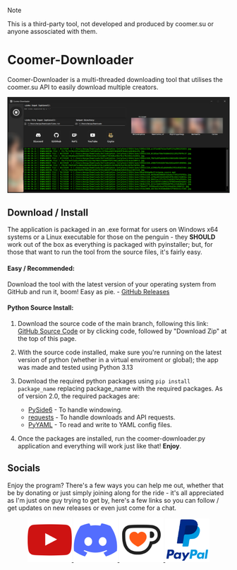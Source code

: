 > [!NOTE]
> This is a third-party tool, not developed and produced by coomer.su or anyone assosciated with them.

# Coomer-Downloader
Coomer-Downloader is a multi-threaded downloading tool that utilises the coomer.su API to easily download multiple creators.

<p align = "center">
    <img src = ".github/assets/banner-1.png" alt = "Banner">
</p>

## Download / Install
The application is packaged in an .exe format for users on Windows x64 systems or a Linux executable for those on the penguin - they **SHOULD** work out of the box as everything is packaged with pyinstaller; but, for those that want to run the tool from the source files, it's fairly easy.

#### Easy / Recommended:
Download the tool with the latest version of your operating system from GitHub and run it, boom! Easy as pie. - [GitHub Releases](https://github.com/N4GR/Coomer-Downloader/releases/latest)

#### Python Source Install:
1. Download the source code of the main branch, following this link: [GitHub Source Code](https://github.com/N4GR/Coomer-Downloader/archive/refs/heads/main.zip) or by clicking code, followed by "Download Zip" at the top of this page.

2. With the source code installed, make sure you're running on the latest version of python (whether in a virtual enviroment or global); the app was made and tested using Python 3.13

3. Download the required python packages using `pip install package_name` replacing package_name with the required packages. As of version 2.0, the required packages are:
    + [PySide6](https://pypi.org/project/PySide6/) - To handle windowing.
    + [requests](https://pypi.org/project/requests/) - To handle downloads and API requests.
    + [PyYAML](https://pypi.org/project/PyYAML/) - To read and write to YAML config files.

4. Once the packages are installed, run the coomer-downloader.py application and everything will work just like that! **Enjoy**.

## Socials
Enjoy the program? There's a few ways you can help me out, whether that be by donating or just simply joining along for the ride - it's all appreciated as I'm just one guy trying to get by, here's a few links so you can follow / get updates on new releases or even just come for a chat.

<p align = "center">
    <a href = "https://n4gr.uk/youtube">
        <img src=".github/assets/buttons/youtube.webp" alt="YouTube" width="100" style="display: inline-block;">
    </a>
    <a href = "https://n4gr.uk/discord">
        <img src=".github/assets/buttons/discord.svg" alt="Discord" width="100" style="display: inline-block;">
    </a>
    <a href = "https://n4gr.uk/ko-fi">
        <img src=".github/assets/buttons/kofi.png" alt="KoFi" width="100" style="display: inline-block;">
    </a>
    <a href = "https://n4gr.uk/paypal">
        <img src=".github/assets/buttons/paypal.png" alt="PayPal" width="100" style="display: inline-block;">
    </a>
</p>
